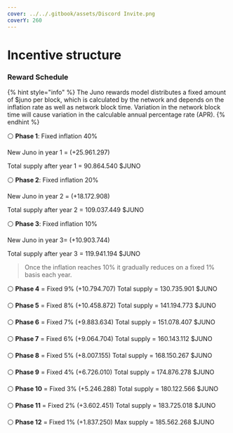 ```yaml
---
cover: ../../.gitbook/assets/Discord Invite.png
coverY: 260
---
```


# Incentive structure

### Reward Schedule <a href="#8ab1" id="8ab1"></a>

{% hint style="info" %}
The Juno rewards model distributes a fixed amount of $juno per block, which is calculated by the network and depends on the inflation rate as well as network block time. Variation in the network block time will cause variation in the calculable annual percentage rate (APR).
{% endhint %}

⚪️ **Phase 1**: Fixed inflation 40%

New Juno in year 1 = (+25.961.297)

Total supply after year 1 = 90.864.540 $JUNO

⚪️ **Phase 2**: Fixed inflation 20%

New Juno in year 2 = (+18.172.908)

Total supply after year 2 = 109.037.449 $JUNO

⚪️ **Phase 3**: Fixed inflation 10%

New Juno in year 3= (+10.903.744)

Total supply after year 3 = 119.941.194 $JUNO

> Once the inflation reaches 10% it gradually reduces on a fixed 1% basis each year.

⚪️ **Phase 4** = Fixed 9% (+10.794.707) Total supply = 130.735.901 $JUNO

⚪️ **Phase 5** = Fixed 8% (+10.458.872) Total supply = 141.194.773 $JUNO

⚪️ **Phase 6** = Fixed 7% (+9.883.634) Total supply = 151.078.407 $JUNO

⚪️ **Phase 7** = Fixed 6% (+9.064.704) Total supply = 160.143.112 $JUNO

⚪️ **Phase 8** = Fixed 5% (+8.007.155) Total supply = 168.150.267 $JUNO

⚪️ **Phase 9** = Fixed 4% (+6.726.010) Total supply = 174.876.278 $JUNO

⚪️ **Phase 10** = Fixed 3% (+5.246.288) Total supply = 180.122.566 $JUNO

⚪️ **Phase 11** = Fixed 2% (+3.602.451) Total supply = 183.725.018 $JUNO

⚪️ **Phase 12** = Fixed 1% (+1.837.250) Max supply = 185.562.268 $JUNO
